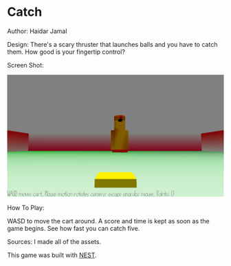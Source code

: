 # Catch

Author: Haidar Jamal

Design: There's a scary thruster that launches balls and you have to catch them. How good is your fingertip control?

Screen Shot:

![Screen Shot](screenshot.png)

How To Play:

WASD to move the cart around. A score and time is kept as soon as the game begins. See how fast you can catch five.

Sources: I made all of the assets.

This game was built with [NEST](NEST.md).


